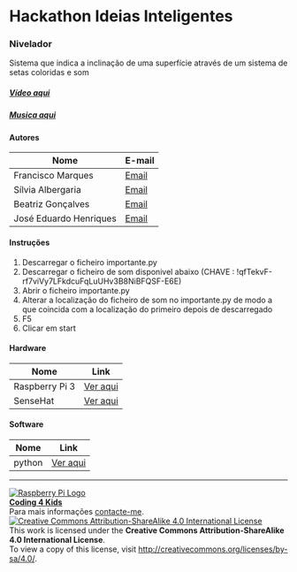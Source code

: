 ﻿# Hackathon Ideias Inteligentes 

### Nivelador

Sistema que indica a inclinação de uma superfície através de um sistema de setas coloridas e som

##### [Vídeo aqui](https://drive.google.com/file/d/0B_pUAOPBkih7YkpHclBiMndDR1k/view?usp=sharing)
##### [Musica aqui](Código/Audio/Alien_AlarmDrum.wav?raw=true)
  
#### Autores  

|Nome  |E-mail  |  
|---|---|    
|Francisco Marques  |[Email](mailto:franciscoosantoss@hotmail.com)  |  
|Sílvia Albergaria |[Email](mailto:albergaria.silvia@gmail.com)  |  
|Beatriz Gonçalves  |[Email](mailto:mariabeatriz.sousagoncalves@gmail.com)  |  
|José Eduardo Henriques  |[Email](mailto:zezeh35@hotmail.com)  |  

#### Instruções

1. Descarregar o ficheiro importante.py
2. Descarregar o ficheiro de som disponivel abaixo (CHAVE : !qfTekvF-rf7viVy7LFkdcuFqLuUHv3B8NiBFQSF-E6E)
3. Abrir o ficheiro importante.py
4. Alterar a localização do ficheiro de som no importante.py de modo a que coincida com a localização do primeiro depois de descarregado 
5. F5
6. Clicar em start

#### Hardware  

|Nome |Link  |  
|---  |---  |    
|Raspberry Pi 3  |[Ver aqui](http://www.raspberrypi.org)  |  
|SenseHat  |[Ver aqui](https://www.raspberrypi.org/?s=sense+hat)  |

#### Software  

|Nome  |Link  |  
|---  |---  |    
|python |[Ver aqui](https://www.python.org/)  |    


***  
[![Raspberry Pi Logo](https://upload.wikimedia.org/wikipedia/en/thumb/c/cb/Raspberry_Pi_Logo.svg/50px-Raspberry_Pi_Logo.svg.png)](http://raspberrypi.org)   
[**Coding 4 Kids**](http://coding4kids.github.io/coding4kids/)  
Para mais informações [contacte-me](mailto:nunofilipesantos@gmail.com).  
[![Creative Commons Attribution-ShareAlike 4.0 International License](https://licensebuttons.net/l/by-sa/4.0/88x31.png)](http://creativecommons.org/licenses/by-sa/4.0/)  
This work is licensed under the **Creative Commons Attribution-ShareAlike 4.0 International License**.  
To view a copy of this license, visit http://creativecommons.org/licenses/by-sa/4.0/.  
